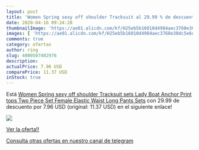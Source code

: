 ```yaml
---
layout: post
title: 'Women Spring sexy off shoulder Tracksuit al 29.99 % de descuento'
date: 2020-04-16 09:24:28
thumbnailImage: 'https://ae01.alicdn.com/kf/H25eb5b16010d4984aec3760e30dc5e6dT/Women-Spring-sexy-off-shoulder-Tracksuit-sets-Lady-Boat-Anchor-Print-tops-Two-Piece-Set-Female.jpg_350x350._SL200_.jpg'
images: [ 'https://ae01.alicdn.com/kf/H25eb5b16010d4984aec3760e30dc5e6dT/Women-Spring-sexy-off-shoulder-Tracksuit-sets-Lady-Boat-Anchor-Print-tops-Two-Piece-Set-Female.jpg_350x350._SL200_.jpg' ]
comments: true
category: ofertas
author: ring
slug: 4000507402976
description:
actualPrice: 7.96 USD
comparePrice: 11.37 USD
inStock: true
---
```


Está [Women Spring sexy off shoulder Tracksuit sets Lady Boat Anchor Print tops Two Piece Set Female Elastic Waist Long Pants Sets](https://www.amazon.com/dp/4000507402976/?tag=redken08-20) con 29.99 de descuento por 7.96 USD (original: 11.37 USD) en el siguiente enlace!

[![](https://ae01.alicdn.com/kf/H25eb5b16010d4984aec3760e30dc5e6dT/Women-Spring-sexy-off-shoulder-Tracksuit-sets-Lady-Boat-Anchor-Print-tops-Two-Piece-Set-Female.jpg_350x350._SL200_.jpg)](https://www.amazon.com/dp/4000507402976/?tag=redken08-20)

[Ver la oferta!!](https://www.amazon.com/dp/4000507402976/?tag=redken08-20)

[Consulta otras ofertas en nuestro canal de telegram](https://t.me/s/ofertas25)
